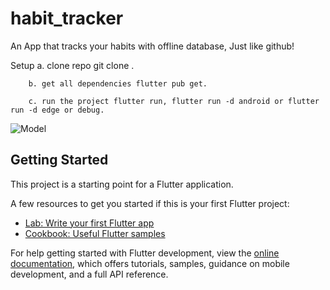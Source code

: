 # habit_tracker

An App that tracks your habits with offline database, Just like github!

Setup
        a. clone repo git clone <repo-name>.

        b. get all dependencies flutter pub get.

        c. run the project flutter run, flutter run -d android or flutter run -d edge or debug.


![Model](https://github.com/Phant0m-a/Sandbox/blob/master/assets/habittracker.PNG)

## Getting Started

This project is a starting point for a Flutter application.

A few resources to get you started if this is your first Flutter project:

- [Lab: Write your first Flutter app](https://docs.flutter.dev/get-started/codelab)
- [Cookbook: Useful Flutter samples](https://docs.flutter.dev/cookbook)

For help getting started with Flutter development, view the
[online documentation](https://docs.flutter.dev/), which offers tutorials,
samples, guidance on mobile development, and a full API reference.
